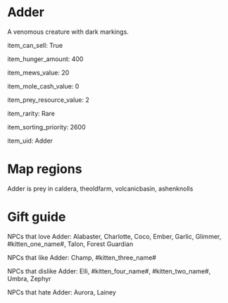 # Adder

A venomous creature with dark markings.

item_can_sell: True

item_hunger_amount: 400

item_mews_value: 20

item_mole_cash_value: 0

item_prey_resource_value: 2

item_rarity: Rare

item_sorting_priority: 2600

item_uid: Adder

# Map regions

Adder is prey in caldera, theoldfarm, volcanicbasin, ashenknolls

# Gift guide

NPCs that love Adder: Alabaster, Charlotte, Coco, Ember, Garlic, Glimmer, #kitten_one_name#, Talon, Forest Guardian

NPCs that like Adder: Champ, #kitten_three_name#

NPCs that dislike Adder: Elli, #kitten_four_name#, #kitten_two_name#, Umbra, Zephyr

NPCs that hate Adder: Aurora, Lainey